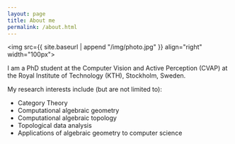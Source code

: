 ```yaml
---
layout: page
title: About me
permalink: /about.html
---
```


<img src={{ site.baseurl | append "/img/photo.jpg" }} align="right" width="100px">

I am a PhD student at the Computer Vision and Active Perception (CVAP) at the Royal Institute of Technology (KTH), Stockholm, Sweden.

My research interests include (but are not limited to):

- Category Theory
- Computational algebraic geometry
- Computational algebraic topology
- Topological data analysis
- Applications of algebraic geometry to computer science
